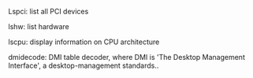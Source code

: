 Lspci: list all PCI devices

lshw: list hardware

lscpu: display information on CPU architecture

dmidecode: DMI table decoder, where DMI is 'The Desktop Management Interface', a desktop-management standards..



